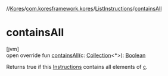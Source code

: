 //[Kores](../../../index.md)/[com.koresframework.kores](../index.md)/[ListInstructions](index.md)/[containsAll](contains-all.md)

# containsAll

[jvm]\
open override fun [containsAll](contains-all.md)(c: [Collection](https://kotlinlang.org/api/latest/jvm/stdlib/kotlin.collections/-collection/index.html)<*>): [Boolean](https://kotlinlang.org/api/latest/jvm/stdlib/kotlin/-boolean/index.html)

Returns true if this [Instructions](../-instructions/index.md) contains all elements of [c](contains-all.md).
